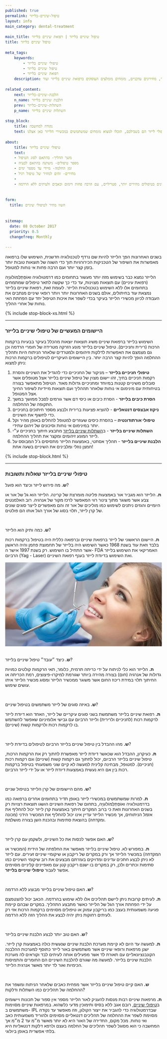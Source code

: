 ```yaml
---
published: true
permalink: טיפול-שיניים-בלייזר
layout: info
main_category: dental-treatment

main_title: טיפול שיניים בלייזר | רפואת שיניים בלייזר 
title: טיפול שיניים בלייזר

meta_tags:
    keywords:
        - טיפולי שיניים בלייזר
        - טיפול שיניים בלייזר
        - רפואת שיניים בלייזר
    description: טיפול שיניים בלייזר - כל מה שרציתם לדעת על טיפולי שיניים בלייזר, מכשירים, יתרונות הטיפול בלייזר, מחירונים עדכניים, מומחים מומלצים העוסקים ברפואת שיניים בלייזר ועוד

related_content:
    next: הלבנת-שיניים-בלייזר
    n_name: הלבנת שיניים בלייזר
    prev: השתלות-שיניים-בלייזר
    p_name: השתלות שיניים בלייזר

stop_block: 
    title: נקודה למחשבה
    text: למרות שמייחסים לטיפולי הלייזר סגולות רבות, אין הוכחה חותכת שקובעת כי טיפולים בלייזר עדיפים על פני שיטות אחרות, ועדיין, אם אתם חושבים שטיפולי לייזר הם בשבילכם, תוכלו למצוא מומחים שמשתמשים במכשירי הלייזר כאן אצלנו.
        
about:
    title: טיפולי שיניים בלייזר
    text: 
    - משך ההליך- בהתאם לסוג הטיפול
    - מספר טיפולים- משתנה בהתאם לבעיה
    - זמן החלמה- מיידי עד מספר ימים
    - מחירים- זהים למחיר של טיפול רגיל
    - 
    - שיטת הלייזר תתאים למתרפאים המעוניינים בטיפולים מהירים יותר, סטריליים, עם הרבה פחות דימום וכאבים ולעיתים ללא הרדמה.
   

form:
  title: השוו מחיר לטיפולי שיניים

  
sitemap: 
  date: 08 October 2017
  priority: 0.5
  changefreq: Monthly

---
```


בשנים האחרונות הפך הלייזר להיות שם נרדף לטכנולוגיה חדשנית, השימוש שלו ברפואה מאפשרות את השיפור של הטכניקות הכירורגיות תוך כדי השגה של תוצאות טובות יותר בזמן קצר יותר ועם הרבה פחות אי נוחות למטופל.

הלייזר נמצא כבר בשימוש מזה יותר מעשור בתחומים כמו דרמטולוגיה ואוֹפְתַלְמוֹלוֹגְיָה (רפואת עיניים) עם תוצאות מצוינות, עד כדי כך שקשה לתאר טיפולים שמתמחים בתחומים אלו ללא השימוש בטכנולוגית הלייזר. לעומת זאת, רפואת שיניים בלייזר נמצאת עוד בחיתולים, אולם בשנים האחרונות יותר ויותר רופאי שיניים מנתבים את העבודה לכיוון מכשירי הלייזר בעיקר בכדי לשפר את איכות הטיפול יחד עם הפחתת האי נוחות של אחרי ההליך.

 {% include stop-block-xs.html %}  

- - - - - -

###  היישומים המעשיים של טיפולי שיניים בלייזר

השימוש בלייזר ברפואת שיניים משיג תוצאות יוצאות מהכלל בעיקר בבעיות ברקמות הרכות (רירית וחניכיים). טיפול שיניים בלייזר מונע הזרקה מטרידה של חומרי הרדמה וכן גם מצמצם את האפשרות לדלקות וזיהומים ולמטרדים שלאחר הניתוח היות ותהליך ההחלמה הופך להיות קצר הרבה יותר. בין היישומים העיקריים לטיפולים ברקמות הרכות ניתן למצוא:

1. **טיפולי חניכיים בלייזר** – מניקור של החניכיים כדי להגדיל את השיניים והסרת רקמות חניכיים בחיך, זהו יישום מצוין של טיפול שיניים בלייזר אצל מטופלים אשר סובלים משיניים קטנות במיוחד ומחניכיים גדולות מאוד. הטיפול מתאפשר בצורה בטיחותית עם מינימום אי נוחות שלאחר תההליך ועם תוצאות מיידיות לשיפור החיוך אצל המטופל.
2. **הסרת כיבים בלייזר** - הסרת כיבים או כיסי דם אשר גורמים לסבל ממושך במשך התקופה של ההחלמה.
3. **ניקוז אבצסים דנטאליים** - להוציא פציעות ברירית ולבצע מספר חיתוכים בחניכיים כדי לחשוף את השיניים.
4. **טיפולי אורתודונטיה** – בהסרת כיסים שעוזרים למטופל להחלים באופן מהיר וקל יותר במינימום אי נוחות וסיכונים של זיהום עתידי.
5. **השתלות שיניים בלייזר** - ב[השתלות שיניים בלייזר](/השתלות-שיניים-בלייזר) מתבצע חיתוך בחניכיים ע״י לייזר המונע זיהומים ומקצר את תהליך ההחלמה.
6. **הלבנת שיניים בלייזר** - תהליך אסתטי, באמצעות הלייזר מתסיסים ג'ל המבוסס על חמצן נוזלי ומלבינים את השיניים בשעה אחת!

 {% include stop-block.html %}  

- - - - - -

###  טיפולי שיניים בלייזר שאלות ותשובות

**ש.** מה פירוש לייזר וכיצד הוא פועל?

**ת.** הלייזר הוא מגביר אור באמצעות פליטה מומרצת של קרינה. הלייזר הוא גל של אור או צבע אשר משוגר מתוך צינור רווי המאפשר לרכז מקור של אנרגיה. רוב האלמנטים היומיים והגזים ניתנים לשימוש כמו מוליכים של אור זה והם מאפשרים לייצר סוגים שונים של קרן לייזר, תלוי בסוג של אורך הגל אותו הם פולטים.

 

**ש.** כמה ותיק הוא הלייזר?

**ת.** היישום הראשוני של לייזר ברפואת שיניים וברפואה כללית היה בטיפול ברקמות רכות בלבד וזאת עוד בשנת 1968 כאשר השימוש היה בלייזר של תחמוצת פחמן והיה הראשון אשר התחיל בו השימוש. רק בשנת 1997 אישר ה- FDA האמריקאי את השימוש בלייזר הרביום (Yag - Laser) ואת השימוש בדיודת לייזר בענף רפואת השיניים.

 ![{{ page.title }}](/images/articles/dental-treatment.jpg)  

**ש.** כיצד ״עובד״ טיפול שיניים בלייזר?

**ת.** הלייזר הוא כלי לניתוח על ידי כריתה תרמית, כלומר, תאי הרקמות קולטים כמויות גדולות של אנרגיה (חום) בצורה מהירה ביותר שגורמת למיקרו-פיצוצים, רמת הכריתה או החיתוך תלוי במידת ריכוז החום אשר משוגר ממכשיר הלייזר ומסוג מכשיר הלייזר איתו עושים שימוש.

 

**ש.** באיזה סוגים של לייזר משתמשים בטיפול שיניים?

**ת.** רפואת שיניים בלייזר משתמשת בשני סוגים עיקריים של לייזר, האחד הוא דיודת לייזר לרקמות רכות (לחניכיים ולרירית) ולייזר הרביום עם גבישי אלומיניום שאפשר להשתמש בו לרקמות רכות ולרקמות קשות (שיניים).

 

**ש.** מהו ההבדל בין טיפול שיניים בלייזר הרביום לטיפולים בדיודת לייזר?

**ת.** כעיקרון, ההבדל הוא שכאשר דיודת לייזר מאפשרת לחתוך רק את הרקמות הרכות, טיפול שיניים בלייזר הרביום, יכול לחתוך גם רקמות קשות (שיניים) וגם רקמות רכות (חניכיים). למטופל, מבחינה קלינית למעשה לא קיים שוני משמעותי בטיפול ברקמות רכות בין אם היא נעשית באמצעות דיודת לייזר או על ידי לייזר הרביום.

 

**ש.** מהם היישומים של קרן הלייזר בטיפול שניים?

**ת.** למרות שמשתמשים במכשירי לייזר באופן תדיר בתחומים אחרים ברפואה כמו בדרמטולוגיה ואוֹפְתַלְמוֹלוֹגְיָה, בתחום של רפואת השיניים הושגו תוצאות רצויות רק בשנים האחרונות וזאת כי ברוב המקרים חיתוך באמצעות קרן לייזר יכול להחליף את אזמל הניתוחים, אך מכשיר הלייזר עדיין אינו יכול להחליף את המכשיר הידני (מכונה ומקדחה) בהוצאת סתימות ובהכנת השן בצורה מושלמת.

 

**ש.** האם אפשר לכסות את כל השיניים, ולשקמן עם קרן לייזר?

**ת.** במפורש לא. טיפול שיניים בלייזר מאפשר את החלפתה של הידית (המכשיר או המקדחה) במכשיר הלייזר אך ורק במקרים של ריקבון או שיקומיי שיניים זעירים. עם לייזר לא ניתן לבצע חתכים עדינים ומדויקים בעזרתם מבצעים את רוב שיקומי השיניים כמו סתימות וכתרים ולכן, רק במקרים בו ישנם ריקבון קטן עם מאפיינים קליניים מסוימים אפשר לעבור **טיפולי שיניים בלייזר**.

 

**ש.** האם טיפול שיניים בלייזר מבוצע ללא הרדמה?

**ת.** לעיתים קרובות ניתן ליישם תהליכים אלו ללא שימוש בהרדמה. הכאב יכול להצטמצם על ידי הפחתת אורך הגל של הלייזר כאשר מתבצע התהליך. במקרים שבהם קיימת פגיעה משמעותית בעצב כמו בריקבון עמוק או טיפולים מסוימים ברקמות הרכות אזי רק לעיתים רחוקות ניתן יהיה לבצע את ההליך הזה ללא הרדמה.

 

**ש.** האם טוב יותר לבצע הלבנת שיניים בלייזר?

**ת.** למעשה עד היום לא קיימת מערכת הלבנת שיניים שנעשית כולה באמצעות קרן לייזר. ישנן מרפאות ורופאי שיניים אשר משתמשים באור לייזר כתוסף למערכות ההלבנה הקונבנציונאליים עם תאורת לד אשר מפעילים אותה לעיתים לבד וקוראים לה מערכת הלבנת שיניים בלייזר. למעשה מה שגורם להלבנת השיניים הם החומרים והתמיסות הכימיות ואור לד יותר מאשר אנרגית הלייזר.

 

**ש.** האם קיים טיפול שיניים בלייזר אשר מפחית כאבים שלאחר הניתוח ומשפר את ההחלמה של תהליכים כמו השתלות ודלקות?

**ת.** מרפאות שיניים רבות מנסות להעניק לאור הלייזר מספר אין ספור של תכונות ויישומים ב[טיפולי שיניים](/טיפולי-שיניים), רובם אגב ללא בסיס ותימוכין מדעי כלשהוא. במרפאות שיניים מסוימות משתמשים ב- IPL שבדרמטולוגיה כדי להגביר את ייצור הקולגן, וזה מאפשר עד נקודה מסוימת לשפר את ההחלמה של תהליכים דנטאליים מסוימים ולהוריד משמעותית כאב ואי נוחות. מכל מקום, החדירה של האור היא לא יותר מאשר מ״מ עד 2 מ״מ אך המחשבה כי הוא מסוגל לשפר תהליכים של החלמה בעצם ולרפא דלקות דנטאליות היא בלתי אפשרית באופן ביולוגי.